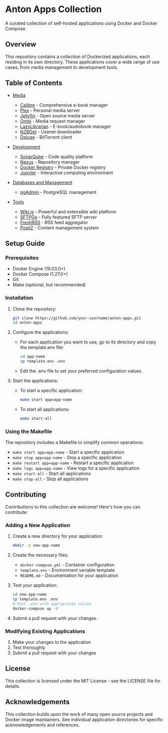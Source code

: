 # Anton Apps Collection

A curated collection of self-hosted applications using Docker and Docker Compose.

## Overview

This repository contains a collection of Dockerized applications, each residing in its own directory. These applications cover a wide range of use cases, from media management to development tools.

## Table of Contents

- [Media](#media)
  - [Calibre](./calibre) - Comprehensive e-book manager
  - [Plex](./plex) - Personal media server
  - [Jellyfin](./mediaserver) - Open source media server
  - [Ombi](./ombi) - Media request manager
  - [LazyLibrarian](./lazylibrarian) - E-book/audiobook manager
  - [NZBGet](./nzbget) - Usenet downloader
  - [Deluge](./deluge) - BitTorrent client

- [Development](#development)
  - [SonarQube](./sonarqube) - Code quality platform
  - [Nexus](./nexus) - Repository manager
  - [Docker Registry](./registry) - Private Docker registry
  - [Jupyter](./jupyter) - Interactive computing environment

- [Databases and Management](#databases-and-management)
  - [pgAdmin](./pgadmin) - PostgreSQL management

- [Tools](#tools)
  - [Wiki.js](./wikijs) - Powerful and extensible wiki platform
  - [SFTPGo](./sftpgo) - Fully featured SFTP server
  - [FreshRSS](./freshrss) - RSS feed aggregator
  - [PostiZ](./postiz) - Content management system

## Setup Guide

### Prerequisites

- Docker Engine (19.03.0+)
- Docker Compose (1.27.0+)
- Git
- Make (optional, but recommended)

### Installation

1. Clone the repository:
   ```sh
   git clone https://github.com/your-username/anton-apps.git
   cd anton-apps
   ```

2. Configure the applications:
   - For each application you want to use, go to its directory and copy the template.env file:
     ```sh
     cd app-name
     cp template.env .env
     ```
   - Edit the .env file to set your preferred configuration values.

3. Start the applications:
   - To start a specific application:
     ```sh
     make start app=app-name
     ```
   - To start all applications:
     ```sh
     make start-all
     ```

### Using the Makefile

The repository includes a Makefile to simplify common operations:

- `make start app=app-name` - Start a specific application
- `make stop app=app-name` - Stop a specific application
- `make restart app=app-name` - Restart a specific application
- `make logs app=app-name` - View logs for a specific application
- `make start-all` - Start all applications
- `make stop-all` - Stop all applications

## Contributing

Contributions to this collection are welcome! Here's how you can contribute:

### Adding a New Application

1. Create a new directory for your application:
   ```sh
   mkdir -p new-app-name
   ```

2. Create the necessary files:
   - `docker-compose.yml` - Container configuration
   - `template.env` - Environment variable template
   - `README.md` - Documentation for your application

3. Test your application:
   ```sh
   cd new-app-name
   cp template.env .env
   # Edit .env with appropriate values
   docker-compose up -d
   ```

4. Submit a pull request with your changes.

### Modifying Existing Applications

1. Make your changes to the application
2. Test thoroughly
3. Submit a pull request with your changes

## License

This collection is licensed under the MIT License - see the LICENSE file for details.

## Acknowledgements

This collection builds upon the work of many open source projects and Docker image maintainers. See individual application directories for specific acknowledgements and references.
